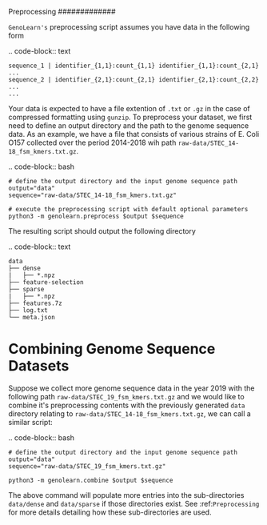 Preprocessing
#############

``GenoLearn's`` preprocessing script assumes you have data in the following form

.. code-block:: text

    sequence_1 | identifier_{1,1}:count_{1,1} identifier_{1,1}:count_{2,1} ...
    sequence_2 | identifier_{2,1}:count_{2,1} identifier_{2,1}:count_{2,2} ...
    ...

Your data is expected to have a file extention of ``.txt`` or ``.gz`` in the case of compressed formatting using ``gunzip``. To preprocess your dataset, we first need to define an output directory and the path to the genome sequence data. As an example, we have a file that consists of various strains of E. Coli O157 collected over the period 2014-2018 wih path ``raw-data/STEC_14-18_fsm_kmers.txt.gz``.

.. code-block:: bash

    # define the output directory and the input genome sequence path
    output="data"
    sequence="raw-data/STEC_14-18_fsm_kmers.txt.gz"

    # execute the preprocessing script with default optional parameters
    python3 -m genolearn.preprocess $output $sequence

The resulting script should output the following directory

.. code-block:: text
    
    data
    ├── dense
    |   ├── *.npz
    ├── feature-selection
    ├── sparse
    |   ├── *.npz
    ├── features.7z
    ├── log.txt
    └── meta.json

Combining Genome Sequence Datasets
==================================

Suppose we collect more genome sequence data in the year 2019 with the following path ``raw-data/STEC_19_fsm_kmers.txt.gz`` and we would like to combine it's preprocessing contents with the previously generated ``data`` directory relating to ``raw-data/STEC_14-18_fsm_kmers.txt.gz``, we can call a similar script:

.. code-block:: bash

    # define the output directory and the input genome sequence path
    output="data"
    sequence="raw-data/STEC_19_fsm_kmers.txt.gz"

    python3 -m genolearn.combine $output $sequence

The above command will populate more entries into the sub-directories ``data/dense`` and ``data/sparse`` if those directories exist. See :ref:`Preprocessing` for more details detailing how these sub-directories are used.
